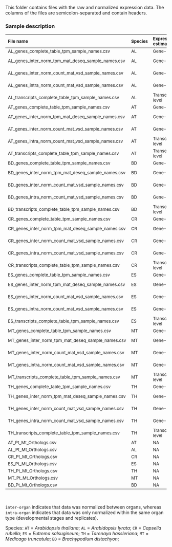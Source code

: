 This folder contains files with the raw and normalized expression data. The columns of the files are semicolon-separated and contain headers.

### Sample description

| <sub> File name  </sub>                                       | <sub> Species </sub> | <sub> Expression estimation </sub> | <sub> Normalization </sub> | <sub> Metric </sub>    |
| :------------------------------------------------------------ | :------------------- | :--------------------------------- | :------------------------- | :--------------------- |
| <sub> AL_genes_complete_table_tpm_sample_names.csv </sub>                   | <sub> AL </sub>| <sub> Gene-level </sub> | <sub> none </sub>             | <sub> TPM </sub>       | 
| <sub> AL_genes_inter_norm_tpm_mat_deseq_sample_names.csv </sub>             | <sub> AL </sub>| <sub> Gene-level </sub> | <sub> DESeq inter-organ </sub>| <sub> TPM </sub>       | 
| <sub> AL_genes_inter_norm_count_mat_vsd_sample_names.csv </sub>             | <sub> AL </sub>| <sub> Gene-level </sub> | <sub> DESeq inter-organ </sub>| <sub> VST counts </sub>| 
| <sub> AL_genes_intra_norm_count_mat_vsd_sample_names.csv </sub>             | <sub> AL </sub>| <sub> Gene-level </sub> | <sub> DESeq intra-organ </sub>| <sub> VST counts </sub>| 
| <sub> AL_transcripts_complete_table_tpm_sample_names.csv </sub>             | <sub> AL </sub>| <sub> Transcript-level </sub>| <sub> none </sub>        | <sub> TPM </sub>       | 
| <sub> AT_genes_complete_table_tpm_sample_names.csv </sub>                   | <sub> AT </sub>| <sub> Gene-level </sub>      | <sub> none </sub>        | <sub> TPM </sub>       | 
| <sub> AT_genes_inter_norm_tpm_mat_deseq_sample_names.csv </sub>             | <sub> AT </sub>| <sub> Gene-level </sub> | <sub> DESeq inter-organ </sub>| <sub> TPM </sub>       | 
| <sub> AT_genes_inter_norm_count_mat_vsd_sample_names.csv </sub>             | <sub> AT </sub>| <sub> Gene-level </sub> | <sub> DESeq inter-organ </sub>| <sub> VST counts </sub>| 
| <sub> AT_genes_intra_norm_count_mat_vsd_sample_names.csv </sub>             | <sub> AT </sub>|<sub> Transcript-level </sub>|<sub> DESeq intra-organ</sub>|<sub> VST counts</sub>| 
| <sub> AT_transcripts_complete_table_tpm_sample_names.csv </sub>             | <sub> AT </sub>|<sub> Transcript-level </sub> | <sub> none </sub>        | <sub> TPM </sub>       | 
| <sub> BD_genes_complete_table_tpm_sample_names.csv </sub>                   | <sub> BD </sub>| <sub> Gene-level </sub> | <sub> none </sub>             | <sub> TPM </sub>       | 
| <sub> BD_genes_inter_norm_tpm_mat_deseq_sample_names.csv </sub>             | <sub> BD </sub>| <sub> Gene-level </sub> | <sub> DESeq inter-organ </sub>| <sub> TPM </sub>       | 
| <sub> BD_genes_inter_norm_count_mat_vsd_sample_names.csv </sub>             | <sub> BD </sub>| <sub> Gene-level </sub> | <sub> DESeq inter-organ </sub>| <sub> VST counts </sub>| 
| <sub> BD_genes_intra_norm_count_mat_vsd_sample_names.csv </sub>             | <sub> BD </sub>| <sub> Gene-level </sub> | <sub> DESeq intra-organ </sub>| <sub> VST counts </sub>| 
| <sub> BD_transcripts_complete_table_tpm_sample_names.csv </sub>             | <sub> BD </sub>| <sub> Transcript-level </sub>| <sub> none </sub>        | <sub> TPM </sub>       | 
| <sub> CR_genes_complete_table_tpm_sample_names.csv </sub>                   | <sub> CR </sub>| <sub> Gene-level </sub> | <sub> none </sub>             | <sub> TPM </sub>       | 
| <sub> CR_genes_inter_norm_tpm_mat_deseq_sample_names.csv </sub>             | <sub> CR </sub>| <sub> Gene-level </sub> | <sub> DESeq inter-organ </sub>| <sub> TPM </sub>       | 
| <sub> CR_genes_inter_norm_count_mat_vsd_sample_names.csv </sub>             | <sub> CR </sub>| <sub> Gene-level </sub> | <sub> DESeq inter-organ </sub>| <sub> VST counts </sub>| 
| <sub> CR_genes_intra_norm_count_mat_vsd_sample_names.csv </sub>             | <sub> CR </sub>| <sub> Gene-level </sub> | <sub> DESeq intra-organ </sub>| <sub> VST counts </sub>| 
| <sub> CR_transcripts_complete_table_tpm_sample_names.csv </sub>             | <sub> CR </sub>| <sub> Transcript-level </sub>| <sub> none </sub>        | <sub> TPM </sub>       | 
| <sub> ES_genes_complete_table_tpm_sample_names.csv </sub>                   | <sub> ES </sub>| <sub> Gene-level </sub> | <sub> none </sub>             | <sub> TPM </sub>       | 
| <sub> ES_genes_inter_norm_tpm_mat_deseq_sample_names.csv </sub>             | <sub> ES </sub>| <sub> Gene-level </sub> | <sub> DESeq inter-organ </sub>| <sub> TPM </sub>       | 
| <sub> ES_genes_inter_norm_count_mat_vsd_sample_names.csv </sub>             | <sub> ES </sub>| <sub> Gene-level </sub> | <sub> DESeq inter-organ </sub>| <sub> VST counts </sub>| 
| <sub> ES_genes_intra_norm_count_mat_vsd_sample_names.csv </sub>             | <sub> ES </sub>| <sub> Gene-level </sub> | <sub> DESeq intra-organ </sub>| <sub> VST counts </sub>| 
| <sub> ES_transcripts_complete_table_tpm_sample_names.csv </sub>             | <sub> ES </sub>| <sub> Transcript-level </sub>| <sub> none </sub>        | <sub> TPM </sub>       | 
| <sub> MT_genes_complete_table_tpm_sample_names.csv </sub>                   | <sub> MT </sub>| <sub> Gene-level </sub> | <sub> none </sub>             | <sub> TPM </sub>       | 
| <sub> MT_genes_inter_norm_tpm_mat_deseq_sample_names.csv </sub>             | <sub> MT </sub>| <sub> Gene-level </sub> | <sub> DESeq inter-organ </sub>| <sub> TPM </sub>       | 
| <sub> MT_genes_inter_norm_count_mat_vsd_sample_names.csv </sub>             | <sub> MT </sub>| <sub> Gene-level </sub> | <sub> DESeq inter-organ </sub>| <sub> VST counts </sub>| 
| <sub> MT_genes_intra_norm_count_mat_vsd_sample_names.csv </sub>             | <sub> MT </sub>| <sub> Gene-level </sub> | <sub> DESeq intra-organ </sub>| <sub> VST counts </sub>| 
| <sub> MT_transcripts_complete_table_tpm_sample_names.csv </sub>             | <sub> MT </sub>| <sub> Transcript-level </sub>| <sub> none </sub>        | <sub> TPM </sub>       | 
| <sub> TH_genes_complete_table_tpm_sample_names.csv </sub>                   | <sub> TH </sub>| <sub> Gene-level </sub> | <sub> none </sub>             | <sub> TPM </sub>       | 
| <sub> TH_genes_inter_norm_tpm_mat_deseq_sample_names.csv </sub>             | <sub> TH </sub>| <sub> Gene-level </sub> | <sub> DESeq inter-organ </sub>| <sub> TPM </sub>       | 
| <sub> TH_genes_inter_norm_count_mat_vsd_sample_names.csv </sub>             | <sub> TH </sub>| <sub> Gene-level </sub> | <sub> DESeq inter-organ </sub>| <sub> VST counts </sub>| 
| <sub> TH_genes_intra_norm_count_mat_vsd_sample_names.csv </sub>             | <sub> TH </sub>| <sub> Gene-level </sub> | <sub> DESeq intra-organ </sub>| <sub> VST counts </sub>| 
| <sub> TH_transcripts_complete_table_tpm_sample_names.csv </sub>             | <sub> TH </sub>| <sub> Transcript-level </sub>| <sub> none </sub>        | <sub> TPM </sub>       | 
| <sub> AT_Pt_Mt_Orthologs.csv </sub>                                         | <sub> AT </sub>| <sub> NA </sub>         | <sub> NA </sub>               | <sub> NA </sub>        | 
| <sub> AL_Pt_Mt_Orthologs.csv </sub>                                         | <sub> AL </sub>| <sub> NA </sub>         | <sub> NA </sub>               | <sub> NA </sub>        | 
| <sub> CR_Pt_Mt_Orthologs.csv </sub>                                         | <sub> CR </sub>| <sub> NA </sub>         | <sub> NA </sub>               | <sub> NA </sub>        | 
| <sub> ES_Pt_Mt_Orthologs.csv </sub>                                         | <sub> ES </sub>| <sub> NA </sub>         | <sub> NA </sub>               | <sub> NA </sub>        | 
| <sub> TH_Pt_Mt_Orthologs.csv </sub>                                         | <sub> TH </sub>| <sub> NA </sub>         | <sub> NA </sub>               | <sub> NA </sub>        | 
| <sub> MT_Pt_Mt_Orthologs.csv </sub>                                         | <sub> MT </sub>| <sub> NA </sub>         | <sub> NA </sub>               | <sub> NA </sub>        | 
| <sub> BD_Pt_Mt_Orthologs.csv </sub>                                         | <sub> BD </sub>| <sub> NA </sub>         | <sub> NA </sub>               | <sub> NA </sub>        | 


<br/>

`inter-organ` indicates that data was normalized between organs, whereas `intra-organ` indicates that data was only normalized within the same organ type (developmental stages and replicates).

Species: `AT` = *Arabidopsis thaliana*; `AL` = *Arabidopsis lyrata*; `CR` = *Capsella rubella*; `ES` = *Eutrema salsugineum*; `TH` = *Tarenaya hassleriana*; `MT` = *Medicago truncatula*; `BD` = *Brachypodium distachyon*; 
